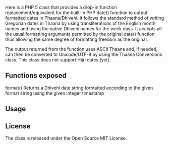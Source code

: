 Here is a PHP 5 class that provides a drop-in function replacement/equivalent for the built-in PHP date() function to output formatted dates in Thaana/Dhivehi. It follows the standard method of writing Gregorian dates in Thaana by using transliterations of the English month names and using the native Dhivehi names for the week days. It accepts all the usual formatting arguments permitted by the original date() function thus allowing the same degree of formatting freedom as the original.

The output returned from the function uses ASCII Thaana and, if needed, can then be converted to Unicode/UTF-8 by using the Thaana Conversions class. This class does not support Hijri dates (yet).

## Functions exposed
format()
Returns a Dhivehi date string formatted according to the given format string using the given integer timestamp

## Usage
<?php
// Load class include
require 'thaana_date.obj.php';

// Format date
$thaanatoday = Thaana_Date::format('j M Y', time());
?>

## License
The class is released under the Open Source MIT License.
